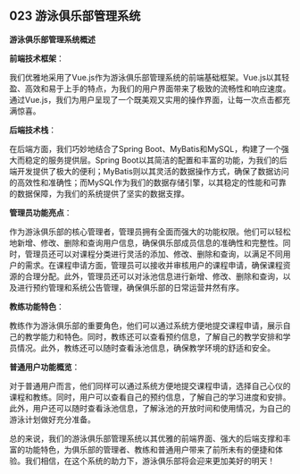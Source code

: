 ## 023 游泳俱乐部管理系统
**游泳俱乐部管理系统概述**

**前端技术框架**：

我们优雅地采用了Vue.js作为游泳俱乐部管理系统的前端基础框架。Vue.js以其轻盈、高效和易于上手的特点，为我们的用户界面带来了极致的流畅性和响应速度。通过Vue.js，我们为用户呈现了一个既美观又实用的操作界面，让每一次点击都充满惊喜。

**后端技术栈**：

在后端方面，我们巧妙地结合了Spring Boot、MyBatis和MySQL，构建了一个强大而稳定的服务提供层。Spring Boot以其简洁的配置和丰富的功能，为我们的后端开发提供了极大的便利；MyBatis则以其灵活的数据操作方式，确保了数据访问的高效性和准确性；而MySQL作为我们的数据存储引擎，以其稳定的性能和可靠的数据保障，为我们的系统提供了坚实的数据支撑。

**管理员功能亮点**：

作为游泳俱乐部的核心管理者，管理员拥有全面而强大的功能权限。他们可以轻松地新增、修改、删除和查询用户信息，确保俱乐部成员信息的准确性和完整性。同时，管理员还可以对课程分类进行灵活的添加、修改、删除和查询，以满足不同用户的需求。在课程申请方面，管理员可以接收并审核用户的课程申请，确保课程资源的合理分配。此外，管理员还可以对泳池信息进行新增、修改、删除和查询，以及进行预约管理和系统公告管理，确保俱乐部的日常运营井然有序。

**教练功能特色**：

教练作为游泳俱乐部的重要角色，他们可以通过系统方便地提交课程申请，展示自己的教学能力和特色。同时，教练还可以查看预约信息，了解自己的教学安排和学员情况。此外，教练还可以随时查看泳池信息，确保教学环境的舒适和安全。

**普通用户功能概览**：

对于普通用户而言，他们同样可以通过系统方便地提交课程申请，选择自己心仪的课程和教练。同时，用户可以查看自己的预约信息，了解自己的学习进度和安排。此外，用户还可以随时查看泳池信息，了解泳池的开放时间和使用情况，为自己的游泳计划做好充分准备。

总的来说，我们的游泳俱乐部管理系统以其优雅的前端界面、强大的后端支撑和丰富的功能特色，为俱乐部的管理者、教练和普通用户带来了前所未有的便捷和体验。我们相信，在这个系统的助力下，游泳俱乐部将会迎来更加美好的明天！
